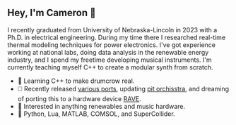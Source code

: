 ## Hey, I'm Cameron 🌆

I recently graduated from University of Nebraska-Lincoln in 2023 with a Ph.D. in electrical engineering. During my time there I researched real-time thermal modeling techniques for power electronics. I've got experience working at national labs, doing data analysis in the renewable energy industry, and I spend my freetime developing musical instruments. I'm currently teaching myself C++ to create a modular synth from scratch.
- 🌱 Learning C++ to make drumcrow real.
- ◻️ Recently released [various ports](<https://github.com/entzmingerc/nb_drumcrow>), updating [pit orchisstra](<https://github.com/entzmingerc/pit-orchisstra>), and dreaming of porting this to a hardware device [RAVE](<https://github.com/entzmingerc/RAVE_instrument>).  
- 🌻 Interested in anything renewables and music hardware.
- 📖 Python, Lua, MATLAB, COMSOL, and SuperCollider.
